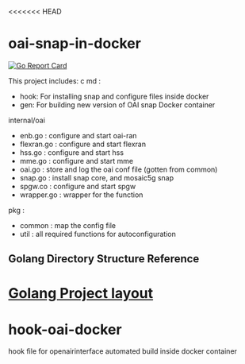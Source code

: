 <<<<<<< HEAD
# oai-snap-in-docker

[![Go Report Card](https://goreportcard.com/badge/github.com/tig4605246/snap-hook-for-docker)](https://goreportcard.com/report/github.com/tig4605246/snap-hook-for-docker)

This project includes:
c
md :
- hook: For installing snap and configure files inside docker
- gen: For building new version of OAI snap Docker container

internal/oai
- enb.go : configure and start oai-ran
- flexran.go : configure and start flexran
- hss.go : configure and start hss
- mme.go : configure and start mme
- oai.go : store and log the oai conf file (gotten from common)
- snap.go : install snap core, and mosaic5g snap
- spgw.co : configure and start spgw
- wrapper.go : wrapper for the function

pkg :
- common : map the config file
- util : all required functions for autoconfiguration

## Golang Directory Structure Reference

[Golang Project layout](https://github.com/golang-standards/project-layout)
=======
# hook-oai-docker
hook file for openairinterface automated build inside docker container

